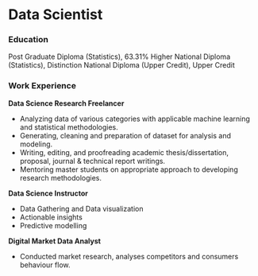 # Data Scientist
### Education
Post Graduate Diploma (Statistics), 63.31%
Higher National Diploma (Statistics), Distinction
National Diploma (Upper Credit), Upper Credit
### Work Experience
**Data Science Research Freelancer**
- Analyzing data of various categories with applicable machine learning and statistical methodologies.
- Generating, cleaning and preparation of dataset for analysis and modeling.
- Writing, editing, and proofreading academic thesis/dissertation, proposal, journal & technical report writings.
- Mentoring master students on appropriate approach to developing research methodologies.
  
**Data Science Instructor**
- Data Gathering and Data visualization
- Actionable insights
- Predictive modelling
  
**Digital Market Data Analyst**
- Conducted market research, analyses competitors and consumers behaviour flow.
